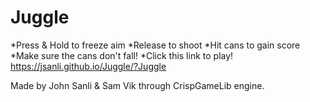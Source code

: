 # Juggle
*Press & Hold to freeze aim
*Release to shoot
*Hit cans to gain score
*Make sure the cans don't fall!
*Click this link to play! https://jsanli.github.io/Juggle/?Juggle

Made by John Sanli & Sam Vik through CrispGameLib engine.
